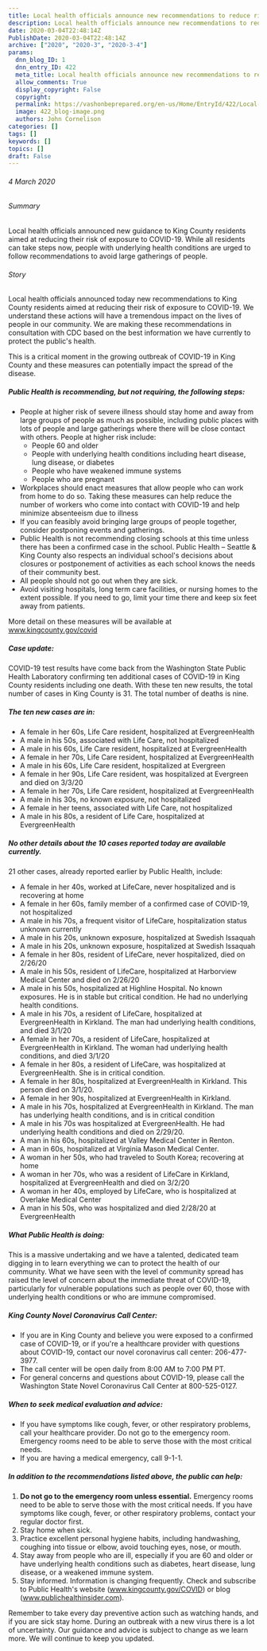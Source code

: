 ```yaml
---
title: Local health officials announce new recommendations to reduce risk of spread of COVID-19
description: Local health officials announce new recommendations to reduce risk of spread of COVID-19
date: 2020-03-04T22:48:14Z
PublishDate: 2020-03-04T22:48:14Z
archive: ["2020", "2020-3", "2020-3-4"]
params:
  dnn_blog_ID: 1
  dnn_entry_ID: 422
  meta_title: Local health officials announce new recommendations to reduce risk of spread of COVID-19
  allow_comments: True
  display_copyright: False
  copyright:
  permalink: https://vashonbeprepared.org/en-us/Home/EntryId/422/Local-health-officials-announce-new-recommendations-to-reduce-risk-of-spread-of-COVID-19
  image: 422_blog-image.png
  authors: John Cornelison
categories: []
tags: []
keywords: []
topics: []
draft: False
---
```


<h6>4 March 2020</h6><h6>Summary</h6><p>Local health officials announced new guidance to King County residents aimed at reducing their risk of exposure to COVID-19. While all residents can take steps now, people with underlying health conditions are urged to follow recommendations to avoid large gatherings of people.<h6>Story</h6><p>Local health officials announced today new recommendations to King County residents aimed at reducing their risk of exposure to COVID-19. We understand these actions will have a tremendous impact on the lives of people in our community. We are making these recommendations in consultation with CDC based on the best information we have currently to protect the public's health.<p>This is a critical moment in the growing outbreak of COVID-19 in King County and these measures can potentially impact the spread of the disease.<h5><strong>Public Health is recommending, but not requiring, the following steps:</strong></h5><ul><li>People at higher risk of severe illness should stay home and away from large groups of people as much as possible, including public places with lots of people and large gatherings where there will be close contact with others. People at higher risk include:
<ul><li>People 60 and older
<li>People with underlying health conditions including heart disease, lung disease, or diabetes
<li>People who have weakened immune systems
<li>People who are pregnant</li></ul><li>Workplaces should enact measures that allow people who can work from home to do so. Taking these measures can help reduce the number of workers who come into contact with COVID-19 and help minimize absenteeism due to illness
<li>If you can feasibly avoid bringing large groups of people together, consider postponing events and gatherings.
<li>Public Health is not recommending closing schools at this time unless there has been a confirmed case in the school. Public Health – Seattle &amp; King County also respects an individual school's decisions about closures or postponement of activities as each school knows the needs of their community best.
<li>All people should not go out when they are sick.
<li>Avoid visiting hospitals, long term care facilities, or nursing homes to the extent possible. If you need to go, limit your time there and keep six feet away from patients.</li></ul><p>More detail on these measures will be available at <a href="https://www.kingcounty.gov/covid">www.kingcounty.gov/covid</a><h5><strong>Case update:</strong></h5><p>COVID-19 test results have come back from the Washington State Public Health Laboratory confirming ten additional cases of COVID-19 in King County residents including one death. With these ten new results, the total number of cases in King County is 31. The total number of deaths is nine.<h5><strong>The ten new cases are in:</strong></h5><ul><li>A female in her 60s, Life Care resident, hospitalized at EvergreenHealth
<li>A male in his 50s, associated with Life Care, not hospitalized
<li>A male in his 60s, Life Care resident, hospitalized at EvergreenHealth
<li>A female in her 70s, Life Care resident, hospitalized at EvergreenHealth
<li>A male in his 60s, Life Care resident, hospitalized at Evergreen
<li>A female in her 90s, Life Care resident, was hospitalized at Evergreen and died on 3/3/20
<li>A female in her 70s, Life Care resident, hospitalized at EvergreenHealth
<li>A male in his 30s, no known exposure, not hospitalized
<li>A female in her teens, associated with Life Care, not hospitalized
<li>A male in his 80s, a resident of Life Care, hospitalized at EvergreenHealth</li></ul><h5><strong>No other details about the 10 cases reported today are available currently.</strong></h5><p>21 other cases, already reported earlier by Public Health, include:<strong></strong><ul><li>A female in her 40s, worked at LifeCare, never hospitalized and is recovering at home
<li>A female in her 60s, family member of a confirmed case of COVID-19, not hospitalized
<li>A male in his 70s, a frequent visitor of LifeCare, hospitalization status unknown currently
<li>A male in his 20s, unknown exposure, hospitalized at Swedish Issaquah
<li>A male in his 20s, unknown exposure, hospitalized at Swedish Issaquah
<li>A female in her 80s, resident of LifeCare, never hospitalized, died on 2/26/20
<li>A male in his 50s, resident of LifeCare, hospitalized at Harborview Medical Center and died on 2/26/20
<li>A male in his 50s, hospitalized at Highline Hospital. No known exposures. He is in stable but critical condition. He had no underlying health conditions.
<li>A male in his 70s, a resident of LifeCare, hospitalized at EvergreenHealth in Kirkland. The man had underlying health conditions, and died 3/1/20
<li>A female in her 70s, a resident of LifeCare, hospitalized at EvergreenHealth in Kirkland. The woman had underlying health conditions, and died 3/1/20
<li>A female in her 80s, a resident of LifeCare, was hospitalized at EvergreenHealth. She is in critical condition.
<li>A female in her 80s, hospitalized at EvergreenHealth in Kirkland. This person died on 3/1/20.
<li>A female in her 90s, hospitalized at EvergreenHealth in Kirkland.
<li>A male in his 70s, hospitalized at EvergreenHealth in Kirkland. The man has underlying health conditions, and is in critical condition
<li>A male in his 70s was hospitalized at EvergreenHealth. He had underlying health conditions and died on 2/29/20.
<li>A man in his 60s, hospitalized at Valley Medical Center in Renton.
<li>A man in 60s, hospitalized at Virginia Mason Medical Center.
<li>A woman in her 50s, who had traveled to South Korea; recovering at home
<li>A woman in her 70s, who was a resident of LifeCare in Kirkland, hospitalized at EvergreenHealth and died on 3/2/20
<li>A woman in her 40s, employed by LifeCare, who is hospitalized at Overlake Medical Center
<li>A man in his 50s, who was hospitalized and died 2/28/20 at EvergreenHealth</li></ul><h5><strong>What Public Health is doing:</strong></h5><p>This is a massive undertaking and we have a talented, dedicated team digging in to learn everything we can to protect the health of our community. What we have seen with the level of community spread has raised the level of concern about the immediate threat of COVID-19, particularly for vulnerable populations such as people over 60, those with underlying health conditions or who are immune compromised.<h5><strong>King County Novel Coronavirus Call Center:</strong></h5><ul><li>If you are in King County and believe you were exposed to a confirmed case of COVID-19, or if you're a healthcare provider with questions about COVID-19, contact our novel coronavirus call center: 206-477-3977.
<li>The call center will be open daily from 8:00 AM to 7:00 PM PT.
<li>For general concerns and questions about COVID-19, please call the Washington State Novel Coronavirus Call Center at 800-525-0127.</li></ul><h5><strong>When to seek medical evaluation and advice:</strong></h5><ul><li>If you have symptoms like cough, fever, or other respiratory problems, call your healthcare provider. Do not go to the emergency room. Emergency rooms need to be able to serve those with the most critical needs.
<li>If you are having a medical emergency, call 9-1-1.</li></ul><h5><strong>In addition to the recommendations listed above, the public can help:</strong></h5><ol><li><strong>Do not go to the emergency room unless essential.</strong> Emergency rooms need to be able to serve those with the most critical needs. If you have symptoms like cough, fever, or other respiratory problems, contact your regular doctor first.<li>Stay home when sick.<li>Practice excellent personal hygiene habits, including handwashing, coughing into tissue or elbow, avoid touching eyes, nose, or mouth.<li>Stay away from people who are ill, especially if you are 60 and older or have underlying health conditions such as diabetes, heart disease, lung disease, or a weakened immune system.<li>Stay informed. Information is changing frequently. Check and subscribe to Public Health's website (<a href="https://www.kingcounty.gov/depts/health/communicable-diseases/disease-control/novel-coronavirus.aspx">www.kingcounty.gov/COVID</a>) or blog (<a href="https://publichealthinsider.com/category/novel-coronavirus/">www.publichealthinsider.com</a>).</li></ol>Remember to take every day preventive action such as watching hands, and if you are sick stay home. During an outbreak with a new virus there is a lot of uncertainty. Our guidance and advice is subject to change as we learn more. We will continue to keep you updated.
